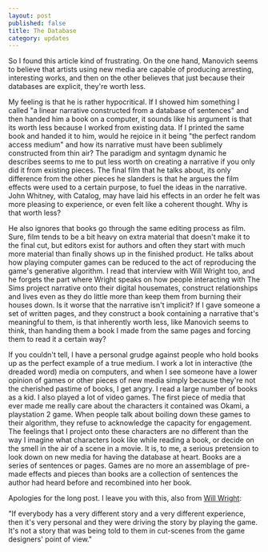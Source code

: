 ```yaml
---
layout: post
published: false
title: The Database
category: updates
---
```


So I found this article kind of frustrating. On the one hand, Manovich seems to believe that artists using new media are capable of producing arresting, interesting works, and then on the other believes that just because their databases are explicit, they're worth less.

My feeling is that he is rather hypocritical. If I showed him something I called "a linear narrative constructed from a database of sentences" and then handed him a book on a computer, it sounds like his argument is that its worth less because I worked from existing data. If I printed the same book and handed it to him, would he rejoice in it being "the perfect random access medium" and how its narrative must have been sublimely constructed from thin air? The paradigm and syntagm dynamic he describes seems to me to put less worth on creating a narrative if you only did it from existing pieces. The final film that he talks about, its only difference from the other pieces he slanders is that he argues the film effects were used to a certain purpose, to fuel the ideas in the narrative. John Whitney, with Catalog, may have laid his effects in an order he felt was more pleasing to experience, or even felt like a coherent thought. Why is that worth less?

He also ignores that books go through the same editing process as film. Sure, film tends to be a bit heavy on extra material that doesn't make it to the final cut, but editors exist for authors and often they start with much more material than finally shows up in the finished product. He talks about how playing computer games can be reduced to the act of reproducing the game's generative algorithm. I read that interview with Will Wright too, and he forgets the part where Wright speaks on how people interacting with The Sims project narrative onto their digital housemates, construct relationships and lives even as they do little more than keep them from burning their houses down. Is it worse that the narrative isn't implicit? If I gave someone a set of written pages, and they construct a book containing a narrative that's meaningful to them, is that inherently worth less, like Manovich seems to think, than handing them a book I made from the same pages and forcing them to read it a certain way?

If you couldn't tell, I have a personal grudge against people who hold books up as the perfect example of a true medium. I work a lot in interactive (the dreaded word) media on computers, and when I see someone have a lower opinion of games or other pieces of new media simply because they're not the cherished pastime of books, I get angry. I read a large number of books as a kid. I also played a lot of video games. The first piece of media that ever made me really care about the characters it contained was Okami, a playstation 2 game. When people talk about boiling down these games to their algorithm, they refuse to acknowledge the capacity for engagement. The feelings that I project onto these characters are no different than the way I imagine what characters look like while reading a book, or decide on the smell in the air of a scene in a movie. It is, to me, a serious pretension to look down on new media for having the database at heart. Books are a series of sentences or pages. Games are no more an assemblage of pre-made effects and pieces than books are a collection of sentences the author had heard before and recombined into her book.

Apologies for the long post. I leave you with this, also from [Will Wright](http://www.theguardian.com/technology/2008/may/02/will.wright):

"If everybody has a very different story and a very different experience, then it's very personal and they were driving the story by playing the game. It's not a story that was being told to them in cut-scenes from the game designers' point of view."